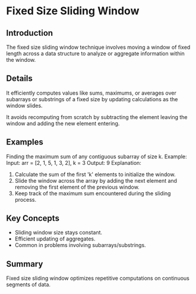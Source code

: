 # Fixed Size Sliding Window

## Introduction
The fixed size sliding window technique involves moving a window of fixed length across a data structure to analyze or aggregate information within the window.

## Details
It efficiently computes values like sums, maximums, or averages over subarrays or substrings of a fixed size by updating calculations as the window slides.

It avoids recomputing from scratch by subtracting the element leaving the window and adding the new element entering.

## Examples
Finding the maximum sum of any contiguous subarray of size k.
Example:
Input: arr = [2, 1, 5, 1, 3, 2], k = 3
Output: 9
Explanation:
1. Calculate the sum of the first 'k' elements to initialize the window.
2. Slide the window across the array by adding the next element and removing the first element of the previous window.
3. Keep track of the maximum sum encountered during the sliding process.    

## Key Concepts
- Sliding window size stays constant.  
- Efficient updating of aggregates.  
- Common in problems involving subarrays/substrings.

## Summary
Fixed size sliding window optimizes repetitive computations on continuous segments of data.
